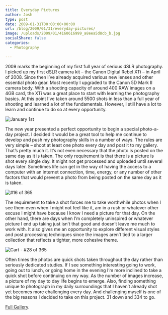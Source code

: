 ```yaml
---
title: Everyday Pictures
author: Josh
type: post
date: 2009-01-31T00:00:00+00:00
url: /blog/2009/01/31/everyday-pictures/
image: /uploads/2009/01/4160616999_a8eea5d8cb_b.jpg
socialShare: false
categories:
  - Photography

---
```

2009 marks the beginning of my first full year of serious dSLR photography. I picked up my first dSLR camera kit &#8211; the Canon Digital Rebel XTi &#8211; in April of 2008. Since then I’ve already acquired various new lenses and other essential photo gear. Most recently I upgraded to the Canon 5D Mark II camera body. With a shooting capacity of around 400 RAW images on a 4GB card, the XTi was a great place to start with learning the photography basics. At this point I’ve taken around 5500 shots in less than a full year of shooting and learned a lot of the fundamentals. However, I still have a lot to learn and continue to do so at every opportunity.

![January 1st](http://farm5.static.flickr.com/4040/4160616999_f71c361276.jpg)

The new year presented a perfect opportunity to begin a special photo-a-day project. I decided it would be a great tool to help me continue to develop and push my photography skills in a number of ways. The rules are very simple &#8211; shoot at least one photo every day and post it to my gallery. That’s pretty much it. It’s not even necessary that the photo is posted on the same day as it is taken. The only requirement is that there is a picture is shot every single day. It might not get processed and uploaded until several days later. Sometimes life can get in the way of having the access to a computer with an internet connection, time, energy, or any number of other factors that would prevent a photo from being posted on the same day as it is taken.

![#16 of 365](http://farm3.static.flickr.com/2763/4160635687_91a5ded5d3.jpg)

The requirement to take a shot forces me to take worthwhile photos when I see them even when I might not feel like it, am in a rush or whatever other excuse I might have because I know I need a picture for that day. On the other hand, there are days when I’m completely uninspired or whatever picture I end up taking just isn’t that good and doesn’t leave me much to work with. It also gives me an opportunity to explore different visual styles and post processing techniques since the images aren’t tied to a larger collection that reflects a tighter, more cohesive theme.

![Cart - #28 of 365](http://farm3.static.flickr.com/2512/4161411812_6c00696e54.jpg)

Often times the photos are quick shots taken throughout the day rather than seriously dedicated studies. If I see something interesting going to work, going out to lunch, or going home in the evening I’m more inclined to take a quick shot before continuing on my way. As the number of images increase, a picture of my day to day life begins to emerge. Also, finding something unique to photograph in my daily surroundings that I haven’t already shot yet becomes more challenging every day. And challenging myself is one of the big reasons I decided to take on this project. 31 down and 334 to go.

[Full Gallery][1].

 [1]: http://www.flickr.com/photos/quantumfish/sets/72157622942658108/